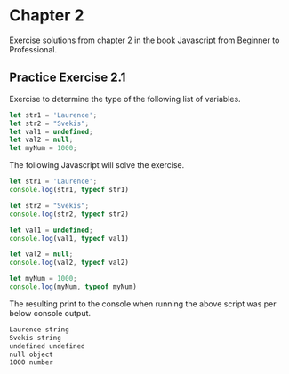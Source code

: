 # Chapter 2

Exercise solutions from chapter 2 in the book Javascript from Beginner to Professional.

## Practice Exercise 2.1

Exercise to determine the type of the following list of variables.

```javascript
let str1 = 'Laurence'; 
let str2 = "Svekis"; 
let val1 = undefined;
let val2 = null;
let myNum = 1000;
```

The following Javascript will solve the exercise.

```javascript
let str1 = 'Laurence';
console.log(str1, typeof str1)

let str2 = "Svekis"; 
console.log(str2, typeof str2)

let val1 = undefined;
console.log(val1, typeof val1)

let val2 = null;
console.log(val2, typeof val2)

let myNum = 1000;
console.log(myNum, typeof myNum)
```

The resulting print to the console when running the above script was per below console output.

```bash
Laurence string
Svekis string
undefined undefined
null object
1000 number
```
